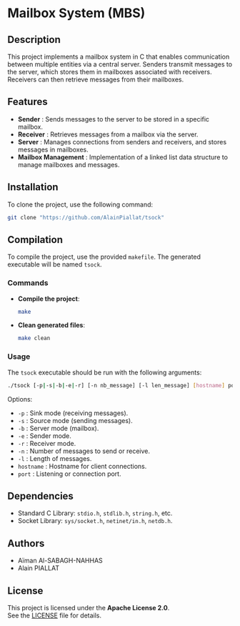 # Mailbox System (MBS)

## Description

This project implements a mailbox system in C that enables communication between multiple entities via a central server. Senders transmit messages to the server, which stores them in mailboxes associated with receivers. Receivers can then retrieve messages from their mailboxes.

## Features

- **Sender** : Sends messages to the server to be stored in a specific mailbox.
- **Receiver** : Retrieves messages from a mailbox via the server.
- **Server** : Manages connections from senders and receivers, and stores messages in mailboxes.
- **Mailbox Management** : Implementation of a linked list data structure to manage mailboxes and messages.

## Installation

To clone the project, use the following command:

```bash
git clone "https://github.com/AlainPiallat/tsock"
```

## Compilation

To compile the project, use the provided `makefile`. The generated executable will be named `tsock`.

### Commands

- **Compile the project**:
  ```bash
  make
  ```
- **Clean generated files**:
  ```bash
  make clean
  ```

### Usage

The `tsock` executable should be run with the following arguments:

```bash
./tsock [-p|-s|-b|-e|-r] [-n nb_message] [-l len_message] [hostname] port
```

Options:

- `-p` : Sink mode (receiving messages).
- `-s` : Source mode (sending messages).
- `-b` : Server mode (mailbox).
- `-e` : Sender mode.
- `-r` : Receiver mode.
- `-n` : Number of messages to send or receive.
- `-l` : Length of messages.
- `hostname` : Hostname for client connections.
- `port` : Listening or connection port.

## Dependencies

- Standard C Library: `stdio.h`, `stdlib.h`, `string.h`, etc.
- Socket Library: `sys/socket.h`, `netinet/in.h`, `netdb.h`.

## Authors

- Aïman Al-SABAGH-NAHHAS
- Alain PIALLAT

## License

This project is licensed under the **Apache License 2.0**.\
See the [LICENSE](LICENSE) file for details.